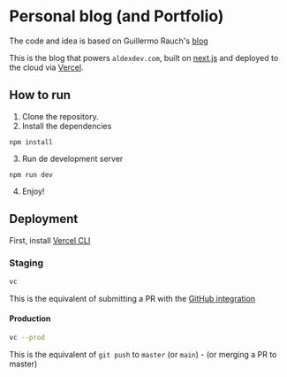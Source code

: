 # Personal blog (and Portfolio)

The code and idea is based on Guillermo Rauch's [blog](https://github.com/rauchg/blog)

This is the blog that powers `aldexdev.com`, built on
[next.js](https://nextjs.org/) and
deployed to the cloud via [Vercel](https://vercel.com).

## How to run

1. Clone the repository.
2. Install the dependencies

```
npm install
```

3. Run de development server

```
npm run dev
```

4. Enjoy!

## Deployment

First, install [Vercel CLI](https://vercel.com/download)

### Staging

```bash
vc
```

This is the equivalent of submitting a PR with the [GitHub integration](https://vercel.com/github)

#### Production

```bash
vc --prod
```

This is the equivalent of `git push` to `master` (or `main`) - (or merging a PR to master)
